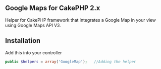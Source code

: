 ## Google Maps for CakePHP 2.x
Helper for CakePHP framework that integrates a Google Map in your view using Google Maps API V3.

## Installation
Add this into your controller
```php
public $helpers = array('GoogleMap');   //Adding the helper
```